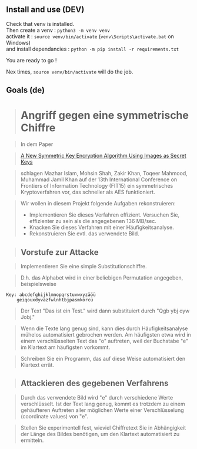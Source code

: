 
## Install and use (DEV)
Check that venv is installed.  
Then create a venv : `python3 -m venv venv`  
activate it : `source venv/bin/activate` (`venv\Scripts\activate.bat` on Windows)  
and install dependancies : `python -m pip install -r requirements.txt`

You are ready to go !

Nex times, `source venv/bin/activate` will do the job.

## Goals (de)

># Angriff gegen eine symmetrische Chiffre

>In dem Paper

>[A New Symmetric Key Encryption Algorithm Using Images as Secret Keys](https://ieeexplore.ieee.org/document/7420966)

>schlagen Mazhar Islam, Mohsin Shah, Zakir Khan, Toqeer Mahmood, Muhammad Jamil Khan auf der 13th International Conference on Frontiers of Information Technology (FIT15) ein symmetrisches Kryptoverfahren vor, das schneller als AES funktioniert.

>Wir wollen in diesem Projekt folgende Aufgaben rekonstruieren:
>* Implementieren Sie dieses Verfahren effizient. Versuchen Sie, effizienter zu sein als die angegebenen 136 MB/sec.
>* Knacken Sie dieses Verfahren mit einer Häufigkeitsanalyse.
>* Rekonstruieren Sie evtl. das verwendete Bild.

>## Vorstufe zur Attacke

>Implementieren Sie eine simple Substitutionschiffre.

>D.h. das Alphabet wird in einer beliebigen Permutation angegeben, beispielsweise
```
Key: abcdefghijklmnopqrstuvwxyzäöü
    geiqouxdyväzfwlnhtbjpasmkörcü
```
>Der Text "Das ist ein Test." wird dann substituiert durch "Qgb ybj oyw Jobj."

>Wenn die Texte lang genug sind, kann dies durch Häufigkeitsanalyse mühelos automatisiert gebrochen werden. Am häufigsten etwa wird in einem verschlüsselten Text das "o" auftreten, weil der Buchstabe "e" im Klartext am häufigsten vorkommt.

>Schreiben Sie ein Programm, das auf diese Weise automatisiert den Klartext errät.

>## Attackieren des gegebenen Verfahrens

>Durch das verwendete Bild wird "e" durch verschiedene Werte verschlüsselt. Ist der Text lang genug, kommt es trotzdem zu einem gehäufteren Auftreten aller möglichen Werte einer Verschlüsselung (coordinate values) von "e".

>Stellen Sie experimentell fest, wieviel Chiffretext Sie in Abhängigkeit der Länge des Bildes benötigen, um den Klartext automatisiert zu ermitteln.
